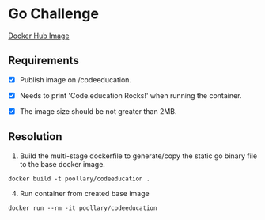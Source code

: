# Go Challenge

[Docker Hub Image](https://hub.docker.com/repository/docker/poollary/codeeducation)

## Requirements
- [x] Publish image on <user>/codeeducation.
- [x] Needs to print 'Code.education Rocks!' when running the container.
- [x] The image size should be not greater than 2MB.


## Resolution
1) Build the multi-stage dockerfile to generate/copy the static go binary file to the base docker image.
```
docker build -t poollary/codeeducation .
```

4) Run container from created base image
```
docker run --rm -it poollary/codeeducation
```